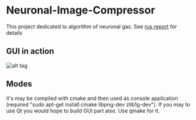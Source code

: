 # Neuronal-Image-Compressor
This project dedicated to algorithm of neuronal gas. See [rus report](http://bopohob.ru/report/compress.htm) for details
## GUI in action
![alt tag](https://raw.github.com/BOPOHOB/Neural-Image-Compression/master/inaction.gif)
## Modes
it's may be compiled with cmake and then used as console application (required "sudo apt-get install  cmake libpng-dev zlib1g-dev"). If you may to use Qt you would hope to build GUI part also. Use qmake for it.
